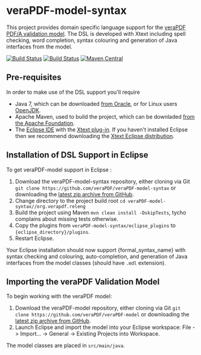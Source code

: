 veraPDF-model-syntax
====================

This project provides domain specific language support for the [veraPDF PDF/A validation model](https://github.com/veraPDF/veraPDF-model). The DSL is developed with Xtext including spell checking, word completion, syntax colouring and generation of Java interfaces from the model.

[![Build Status](https://travis-ci.org/veraPDF/veraPDF-model-syntax.svg?branch=integration)](https://travis-ci.org/veraPDF/veraPDF-model-syntax "Travis-CI")
[![Build Status](http://jenkins.openpreservation.org/buildStatus/icon?job=veraPDF-model-syntax)](http://jenkins.openpreservation.org/job/veraPDF-model-syntax/ "Jenkins")
[![Maven Central](https://img.shields.io/maven-central/v/org.verapdf/parent.svg)](http://repo1.maven.org/maven2/org/verapdf/parent/ "Maven central")

Pre-requisites
--------------

In order to make use of the DSL support you'll require

 * Java 7, which can be downloaded [from Oracle](http://www.oracle.com/technetwork/java/javase/downloads/index.html), or for Linux users [OpenJDK](http://openjdk.java.net/install/index.html).
 * Apache Maven, used to build the project, which can be downladed [from the Apache Foundation](https://maven.apache.org/).
 * The [Eclipse IDE](https://eclipse.org/) with the [Xtext plug-in](https://eclipse.org/Xtext/download.html). If you haven't installed Eclipse then we recommend downloading the [Xtext Eclipse distribution](https://eclipse.org/Xtext/download.html).

Installation of DSL Support in Eclipse
--------------------------------------
To get veraPDF-model support in Eclipse :

 1. Download the veraPDF-model-syntax repository, either cloning via Git
 `git clone https://github.com/veraPDF/veraPDF-model-syntax` or downloading the [latest zip archive from GitHub](https://github.com/veraPDF/veraPDF-model-syntax/archive/master.zip).
 2. Change directory to the project build root `cd veraPDF-model-syntax//org.verapdf.releng`
 3. Build the project using Maven `mvn clean install -DskipTests`, tycho complains about missing tests otherwise.
 4. Copy the plugins from `veraPDF-model-syntax/eclipse_plugins` to `{eclipse_directory}/plugins`.
 5. Restart Eclipse.

Your Eclipse installation should now support {formal_syntax_name} with syntax checking and colouring, auto-completion, and generation of Java interfaces from the model classes (should have `.mdl` extension).

Importing the veraPDF Validation Model
--------------------------------------
To begin working with the veraPDF model:

 1. Download the veraPDF-model repository, either cloning via Git `git clone https://github.com/veraPDF/veraPDF-model` or downloading the [latest zip archive from GitHub](https://github.com/veraPDF/veraPDF-model/archive/master.zip).
 2. Launch Eclipse and import the model into your Eclipse workspace: File -> Import... -> General -> Existing Projects into Workspace.

The model classes are placed in `src/main/java`.
